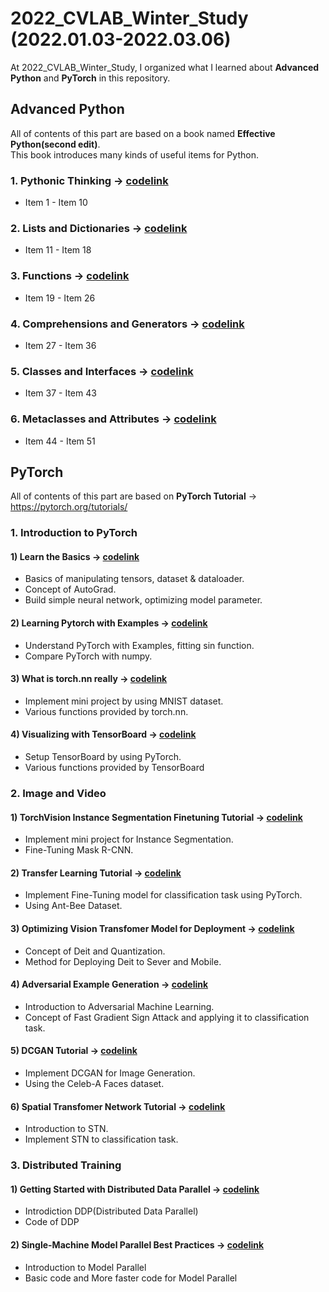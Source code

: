 # 2022_CVLAB_Winter_Study (2022.01.03-2022.03.06)
At 2022_CVLAB_Winter_Study, I organized what I learned about **Advanced Python** and **PyTorch** in this repository.

## Advanced Python 
All of contents of this part are based on a book named **Effective Python(second edit)**.
<br/> This book introduces many kinds of useful items for Python.

### 1. Pythonic Thinking -> [codelink](https://github.com/ChoiDae1/2022_CVLAB_Winter_Study/blob/main/Advanced_Python/1.%20Pythonic%20Thinking.ipynb)
- Item 1 - Item 10
### 2. Lists and Dictionaries -> [codelink](https://github.com/ChoiDae1/2022_CVLAB_Winter_Study/blob/main/Advanced_Python/2.%20Lists%20and%20Dictionaries.ipynb)
- Item 11 - Item 18
### 3. Functions -> [codelink](https://github.com/ChoiDae1/2022_CVLAB_Winter_Study/blob/main/Advanced_Python/3.%20Function.ipynb)
- Item 19 - Item 26
### 4. Comprehensions and Generators -> [codelink](https://github.com/ChoiDae1/2022_CVLAB_Winter_Study/blob/main/Advanced_Python/4.%20Comprehensions%20and%20Generators.ipynb)
- Item 27 - Item 36
### 5. Classes and Interfaces -> [codelink](https://github.com/ChoiDae1/2022_CVLAB_Winter_Study/blob/main/Advanced_Python/5.%20Classes%20and%20Interfacees.ipynb)
- Item 37 - Item 43
### 6. Metaclasses and Attributes -> [codelink](https://github.com/ChoiDae1/2022_CVLAB_Winter_Study/blob/main/Advanced_Python/6.%20Metaclasses%20and%20Attributes.ipynb)
- Item 44 - Item 51

## PyTorch
All of contents of this part are based on **PyTorch Tutorial** -> https://pytorch.org/tutorials/

### 1. Introduction to PyTorch

#### 1) Learn the Basics -> [codelink](https://github.com/ChoiDae1/2022_CVLAB_Winter_Study/blob/main/PyTorch/Learn%20the%20Basics.ipynb)
- Basics of manipulating tensors, dataset & dataloader.
- Concept of AutoGrad.
- Build simple neural network, optimizing model parameter.
#### 2) Learning Pytorch with Examples -> [codelink](https://github.com/ChoiDae1/2022_CVLAB_Winter_Study/blob/main/PyTorch/Learning%20Pytorch%20with%20Examples.ipynb)
- Understand PyTorch with Examples, fitting sin function.
- Compare PyTorch with numpy.
#### 3) What is torch.nn really -> [codelink](https://github.com/ChoiDae1/2022_CVLAB_Winter_Study/blob/main/PyTorch/What%20is%20torch.nn%20really.ipynb)
- Implement mini project by using MNIST dataset.
- Various functions provided by torch.nn.
#### 4) Visualizing with TensorBoard -> [codelink](https://github.com/ChoiDae1/2022_CVLAB_Winter_Study/blob/main/PyTorch/Visualizing%20with%20TensorBoard.ipynb)
- Setup TensorBoard by using PyTorch.
- Various functions provided by TensorBoard

### 2. Image and Video

#### 1) TorchVision Instance Segmentation Finetuning Tutorial -> [codelink](https://github.com/ChoiDae1/2022_CVLAB_Winter_Study/blob/main/PyTorch/Image%20and%20Video/torchvision_finetuning_instance_segmentation.ipynb)
- Implement mini project for Instance Segmentation.
- Fine-Tuning Mask R-CNN.
#### 2) Transfer Learning Tutorial -> [codelink](https://github.com/ChoiDae1/2022_CVLAB_Winter_Study/blob/main/PyTorch/Image%20and%20Video/Transfer_Learning_Tutorial.ipynb)
- Implement Fine-Tuning model for classification task using PyTorch.
- Using Ant-Bee Dataset.
#### 3) Optimizing Vision Transfomer Model for Deployment -> [codelink](https://github.com/ChoiDae1/2022_CVLAB_Winter_Study/blob/main/PyTorch/Image%20and%20Video/Optimizing_Vision_Transfomer_Model_for_Deployment.ipynb) 
- Concept of Deit and Quantization.
- Method for Deploying Deit to Sever and Mobile.
#### 4) Adversarial Example Generation -> [codelink](https://github.com/ChoiDae1/2022_CVLAB_Winter_Study/blob/main/PyTorch/Image%20and%20Video/Adversarial_Example_Generation.ipynb)
- Introduction to Adversarial Machine Learning.
- Concept of Fast Gradient Sign Attack and applying it to classification task.
#### 5) DCGAN Tutorial -> [codelink](https://github.com/ChoiDae1/2022_CVLAB_Winter_Study/blob/main/PyTorch/Image%20and%20Video/DCGAN_Tutorial.ipynb)
- Implement DCGAN for Image Generation.
- Using the Celeb-A Faces dataset.
#### 6) Spatial Transfomer Network Tutorial -> [codelink](https://github.com/ChoiDae1/2022_CVLAB_Winter_Study/blob/main/PyTorch/Image%20and%20Video/Spatial%20Transfomer%20Network%20Tutorial.ipynb)
- Introduction to STN.
- Implement STN to classification task.

### 3. Distributed Training

#### 1) Getting Started with Distributed Data Parallel -> [codelink](https://github.com/ChoiDae1/2022_CVLAB_Winter_Study/blob/main/PyTorch/Distributed%20Training/Getting%20Started%20with%20Distributed%20Data%20Parallel.ipynb)
- Introdiction DDP(Distributed Data Parallel)
- Code of DDP
#### 2) Single-Machine Model Parallel Best Practices -> [codelink](https://github.com/ChoiDae1/2022_CVLAB_Winter_Study/blob/main/PyTorch/Distributed%20Training/Single-Machine%20Model%20Parallel%20Best%20Practices.ipynb)
- Introduction to Model Parallel
- Basic code and More faster code for Model Parallel

